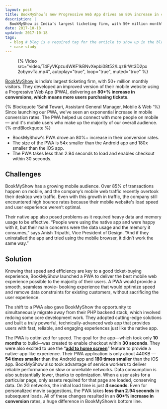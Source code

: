 ```yaml
---
layout: post
title: BookMyShow’s new Progressive Web App drives an 80% increase in conversions
description: |
  BookMyShow is India’s largest ticketing firm, with 50+ million monthly visitors. They developed an improved version of their mobile website using a Progressive Web App (PWA), optimizing speed and removing data constraints, which resulted in an 80+% increase in conversions.
date: 2017-10-18
updated: 2017-10-18
tags:
  - blog # blog is a required tag for the article to show up in the blog.
  - case-study
---
```


<figure>
{% Video src="video/T4FyVKpzu4WKF1kBNvXepbi08t52/Lqz8rWt3D2px2obyxvTa.mp4", autoplay="true", loop="true", muted="true" %}
</figure>

[BookMyShow](https://in.bookmyshow.com/) is India’s largest ticketing firm,
with 50+ million monthly visitors. They developed an improved version of their
mobile website using a Progressive Web App (PWA), delivering an **80+% increase
in conversions, which means more users purchasing tickets.**

{% Blockquote 'Sahil Tewari, Assistant General Manager, Mobile & Web '%}
Since launching our PWA, we’ve seen an exponential increase in mobile
conversion rates. The PWA helped us connect with more people on mobile — and
it's mobile users who make up the majority of our overall audience.
{% endBlockquote %}

- BookMyShow's PWA drove an 80%+ increase in their conversion rates.
- The size of the PWA is 54x smaller than the Android app and 180x smaller
  than the iOS app.
- The PWA takes less than 2.94 seconds to load and enables checkout within
  30 seconds.

## Challenges

BookMyShow has a growing mobile audience. Over 85% of transactions happen
on mobile, and the company’s mobile web traffic recently overtook their desktop
web traffic. Even with this growth in traffic, the company still encountered
high bounce rates because their mobile website's load speed and user experience
weren’t optimal.

Their native app also posed problems as it required heavy data and memory usage
to be effective. “People were using the native app and were happy with it, but
their main concerns were the data usage and the memory it consumes,” says Anish
Tripathi, Vice President of Design. “And if they uninstalled the app and tried
using the mobile browser, it didn’t work the same way.” 

## Solution

Knowing that speed and efficiency are key to a good ticket-buying experience,
BookMyShow launched a PWA to deliver the best mobile web experience possible
to the majority of their users. A PWA would provide a smooth, seamless movie-
booking experience that would optimize speed and remove data constraints for
existing customers, without sacrificing the user experience.

The shift to a PWA also gave BookMyShow the opportunity to simultaneously
migrate away from their PHP backend stack, which involved redoing some core
development work. They adopted cutting-edge solutions and built a truly
powerful, technically-advanced web app that provides users with fast,
reliable, and engaging experiences just like the native app.

The PWA is optimized for speed. The goal for the app—which took only **10
months** to build—was created to enable checkout within **30 seconds**. They
were also excited to use the
“[**add to home screen**](https://developers.google.com/web/fundamentals/app-install-banners/)” feature
to provide a native-app like experience. Their PWA application is only about
440KB — **54 times smaller** than the Android app and **180 times smaller**
than the iOS app. BookMyShow also took advantage of service workers to deliver
reliable performance on slow or unreliable networks. Data consumption is also
substantially lower, thanks to optimization. When a user asks for a particular
page, only assets required for that page are loaded, conserving data. On 2G
networks, the initial load time is just **4 seconds**. Even for personalized
movie suggestions, the PWA takes **less than 2.94 seconds** in subsequent
loads. All of these changes resulted in an **80+% increase in conversion**
rates, a huge difference in BookMyShow’s bottom line.
